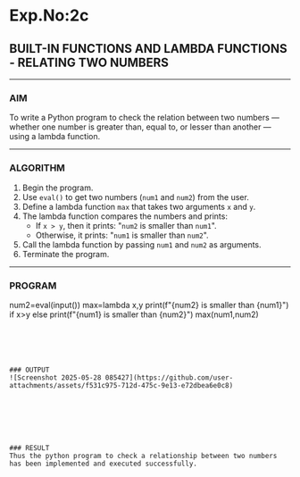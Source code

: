 # Exp.No:2c
## BUILT-IN FUNCTIONS AND LAMBDA FUNCTIONS - RELATING TWO NUMBERS

---

### AIM  
To write a Python program to check the relation between two numbers — whether one number is greater than, equal to, or lesser than another — using a lambda function.

---

### ALGORITHM

1. Begin the program.  
2. Use `eval()` to get two numbers (`num1` and `num2`) from the user.  
3. Define a lambda function `max` that takes two arguments `x` and `y`.  
4. The lambda function compares the numbers and prints:
   - If `x > y`, then it prints: "`num2` is smaller than `num1`".
   - Otherwise, it prints: "`num1` is smaller than `num2`".
5. Call the lambda function by passing `num1` and `num2` as arguments.  
6. Terminate the program.

---

### PROGRAM
num2=eval(input())
max=lambda x,y
print(f"{num2} is smaller than {num1}") 
if x>y 
else print(f"{num1} is smaller than {num2}")
max(num1,num2)

```





### OUTPUT
![Screenshot 2025-05-28 085427](https://github.com/user-attachments/assets/f531c975-712d-475c-9e13-e72dbea6e0c8)







### RESULT
Thus the python program to check a relationship between two numbers has been implemented and executed successfully.
```

```
